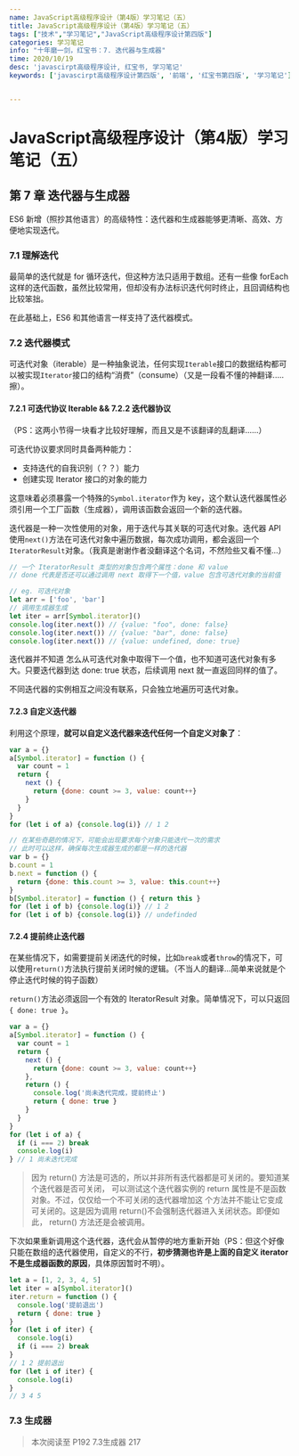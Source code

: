 ```yaml
---
name: JavaScript高级程序设计（第4版）学习笔记（五）
title: JavaScript高级程序设计（第4版）学习笔记（五）
tags: ["技术","学习笔记","JavaScript高级程序设计第四版"]
categories: 学习笔记
info: "十年磨一剑，红宝书：7. 迭代器与生成器"
time: 2020/10/19
desc: 'javascirpt高级程序设计, 红宝书, 学习笔记'
keywords: ['javascirpt高级程序设计第四版', '前端', '红宝书第四版', '学习笔记']


---
```


# JavaScript高级程序设计（第4版）学习笔记（五）

## 第 7 章 迭代器与生成器

ES6 新增（照抄其他语言）的高级特性：迭代器和生成器能够更清晰、高效、方便地实现迭代。

### 7.1 理解迭代

最简单的迭代就是 for 循环迭代，但这种方法只适用于数组。还有一些像 forEach 这样的迭代函数，虽然比较常用，但却没有办法标识迭代何时终止，且回调结构也比较笨拙。

在此基础上，ES6 和其他语言一样支持了迭代器模式。

### 7.2 迭代器模式

可迭代对象（iterable）是一种抽象说法，任何实现`Iterable`接口的数据结构都可以被实现`Iterator`接口的结构“消费”（consume）（又是一段看不懂的神翻译.....擦）。

#### 7.2.1 可迭代协议 Iterable && 7.2.2 迭代器协议

（PS：这两小节得一块看才比较好理解，而且又是不该翻译的乱翻译......）

可迭代协议要求同时具备两种能力：

- 支持迭代的自我识别（？？）能力
- 创建实现 Iterator 接口的对象的能力

这意味着必须暴露一个特殊的`Symbol.iterator`作为 key，这个默认迭代器属性必须引用一个工厂函数（生成器），调用该函数会返回一个新的迭代器。

迭代器是一种一次性使用的对象，用于迭代与其关联的可迭代对象。迭代器 API 使用`next()`方法在可迭代对象中遍历数据，每次成功调用，都会返回一个`IteratorResult`对象。（我真是谢谢作者没翻译这个名词，不然险些又看不懂...）

```javascript
// 一个 IteratorResult 类型的对象包含两个属性：done 和 value
// done 代表是否还可以通过调用 next 取得下一个值，value 包含可迭代对象的当前值

// eg. 可迭代对象
let arr = ['foo', 'bar']
// 调用生成器生成
let iter = arr[Symbol.iterator]()
console.log(iter.next()) // {value: "foo", done: false}
console.log(iter.next()) // {value: "bar", done: false}
console.log(iter.next()) // {value: undefined, done: true}
```

迭代器并不知道 怎么从可迭代对象中取得下一个值，也不知道可迭代对象有多大。只要迭代器到达 done: true 状态，后续调用 next 就一直返回同样的值了。

不同迭代器的实例相互之间没有联系，只会独立地遍历可迭代对象。

#### 7.2.3 自定义迭代器

利用这个原理，**就可以自定义迭代器来迭代任何一个自定义对象了**：

```javascript
var a = {}
a[Symbol.iterator] = function () {
  var count = 1
  return {
    next () {
      return {done: count >= 3, value: count++}
    }
  }
}
for (let i of a) {console.log(i)} // 1 2

// 在某些奇葩的情况下，可能会出现要求每个对象只能迭代一次的需求
// 此时可以这样，确保每次生成器生成的都是一样的迭代器
var b = {}
b.count = 1
b.next = function () {
  return {done: this.count >= 3, value: this.count++}
}
b[Symbol.iterator] = function () { return this }
for (let i of b) {console.log(i)} // 1 2
for (let i of b) {console.log(i)} // undefinded
```

#### 7.2.4 提前终止迭代器

在某些情况下，如需要提前关闭迭代的时候，比如`break`或者`throw`的情况下，可以使用`return()`方法执行提前关闭时候的逻辑。（不当人的翻译...简单来说就是个停止迭代时候的钩子函数）

`return()`方法必须返回一个有效的 IteratorResult 对象。简单情况下，可以只返回`{ done: true }`。 

```javascript
var a = {}
a[Symbol.iterator] = function () {
  var count = 1
  return {
    next () {
      return {done: count >= 3, value: count++}
    },
    return () {
      console.log('尚未迭代完成，提前终止')
      return { done: true }
    }
  }
}
for (let i of a) {
  if (i === 2) break
  console.log(i)
} // 1 尚未迭代完成
```

> 因为 return() 方法是可选的，所以并非所有迭代器都是可关闭的。要知道某个迭代器是否可关闭， 可以测试这个迭代器实例的 return 属性是不是函数对象。不过，仅仅给一个不可关闭的迭代器增加这 个方法并不能让它变成可关闭的。这是因为调用 return()不会强制迭代器进入关闭状态。即便如此， return() 方法还是会被调用。

下次如果重新调用这个迭代器，迭代会从暂停的地方重新开始（PS：但这个好像只能在数组的迭代器使用，自定义的不行，**初步猜测也许是上面的自定义 iterator 不是生成器函数的原因**，具体原因暂时不明）。

```javascript
let a = [1, 2, 3, 4, 5]
let iter = a[Symbol.iterator]()
iter.return = function () {
  console.log('提前退出')
  return { done: true }
}
for (let i of iter) {
  console.log(i)
  if (i === 2) break
}
// 1 2 提前退出
for (let i of iter) {
  console.log(i)
}
// 3 4 5
```

### 7.3 生成器







> 本次阅读至 P192 7.3生成器 217
